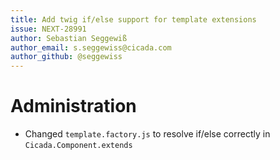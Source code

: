 ```yaml
---
title: Add twig if/else support for template extensions
issue: NEXT-28991
author: Sebastian Seggewiß
author_email: s.seggewiss@cicada.com
author_github: @seggewiss
---
```

# Administration
* Changed `template.factory.js` to resolve if/else correctly in `Cicada.Component.extends`
